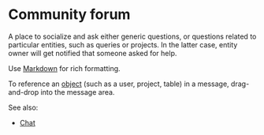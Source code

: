 <!-- TITLE: Community forum -->
<!-- SUBTITLE: -->

# Community forum

A place to socialize and ask either generic questions, or questions related to particular entities, such as queries or
projects. In the latter case, entity owner will get notified that someone asked for help.

Use [Markdown](../overview/markdown.md) for rich formatting.

To reference an [object](../overview/objects.md) (such as a user, project, table) in a message, drag-and-drop into the
message area.

See also:

* [Chat](chat.md)
